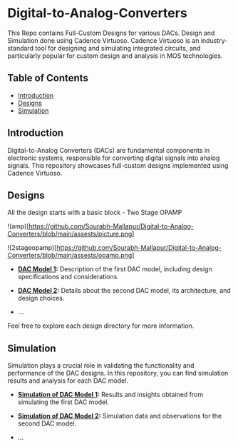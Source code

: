 # Digital-to-Analog-Converters
This Repo contains Full-Custom Designs for various DACs. Design and Simulation done using Cadence Virtuoso. Cadence Virtuoso is an industry-standard tool for designing and simulating integrated circuits, and particularly popular for custom design and analysis in MOS technologies.

## Table of Contents

- [Introduction](#introduction)
- [Designs](#designs)
- [Simulation](#simulation)

## Introduction

Digital-to-Analog Converters (DACs) are fundamental components in electronic systems, responsible for converting digital signals into analog signals. This repository showcases full-custom designs implemented using Cadence Virtuoso.

## Designs
All the design starts with a basic block - Two Stage OPAMP

!(amp)[https://github.com/Sourabh-Mallapur/Digital-to-Analog-Converters/blob/main/assests/picture.png]

!(2stageopamp)[https://github.com/Sourabh-Mallapur/Digital-to-Analog-Converters/blob/main/assests/opamp.png]



- **[DAC Model 1](./designs/DAC_model_1):** Description of the first DAC model, including design specifications and considerations.

- **[DAC Model 2](./designs/DAC_model_2):** Details about the second DAC model, its architecture, and design choices.

- ...

Feel free to explore each design directory for more information.

## Simulation

Simulation plays a crucial role in validating the functionality and performance of the DAC designs. In this repository, you can find simulation results and analysis for each DAC model.

- **[Simulation of DAC Model 1](./simulation/DAC_model_1):** Results and insights obtained from simulating the first DAC model.

- **[Simulation of DAC Model 2](./simulation/DAC_model_2):** Simulation data and observations for the second DAC model.

- ...

